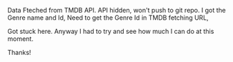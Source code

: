 Data Fteched from TMDB API.
API hidden, won't push to git repo.
I got the Genre name and Id,
Need to get the Genre Id in TMDB fetching URL,

Got stuck here.
Anyway I had to try and see how much I can do at this moment.

Thanks!
